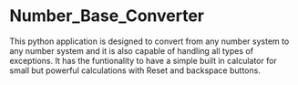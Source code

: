 # Number_Base_Converter
This python application is designed to convert from any number system to any number system and
it is also capable of handling all types of exceptions. It has the funtionality to have a simple 
built in calculator for small but powerful calculations with Reset and backspace buttons.
